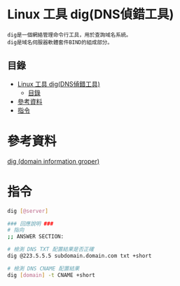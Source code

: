 # Linux 工具 dig(DNS偵錯工具)

```
dig是一個網絡管理命令行工具，用於查詢域名系統。
dig是域名伺服器軟體套件BIND的組成部分。
```

## 目錄

- [Linux 工具 dig(DNS偵錯工具)](#linux-工具-digdns偵錯工具)
	- [目錄](#目錄)
- [參考資料](#參考資料)
- [指令](#指令)

# 參考資料

[dig (domain information groper)](https://ss64.com/bash/dig.html)

# 指令

```bash
dig [@server]

### 回應說明 ###
# 指向
;; ANSWER SECTION:

# 檢測 DNS TXT 配置結果是否正確
dig @223.5.5.5 subdomain.domain.com txt +short

# 檢測 DNS CNAME 配置結果
dig [domain] -t CNAME +short
```
